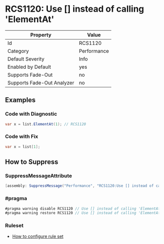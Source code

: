 # RCS1120: Use \[\] instead of calling 'ElementAt'

Property | Value
--- | ---
Id|RCS1120
Category|Performance
Default Severity|Info
Enabled by Default|yes
Supports Fade\-Out|no
Supports Fade\-Out Analyzer|no

## Examples

### Code with Diagnostic

```csharp
var x = list.ElementAt(1); // RCS1120
```

### Code with Fix

```csharp
var x = list[1];
```

## How to Suppress

### SuppressMessageAttribute

```csharp
[assembly: SuppressMessage("Performance", "RCS1120:Use [] instead of calling 'ElementAt'.", Justification = "<Pending>")]
```

### \#pragma

```csharp
#pragma warning disable RCS1120 // Use [] instead of calling 'ElementAt'.
#pragma warning restore RCS1120 // Use [] instead of calling 'ElementAt'.
```

### Ruleset

* [How to configure rule set](../HowToConfigureAnalyzers.md)
